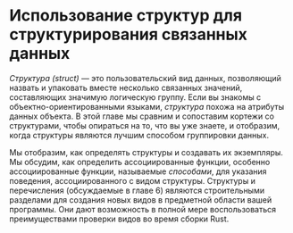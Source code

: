 # Использование структур для структурирования связанных данных

*Структура (struct)* — это пользовательский вид данных, позволяющий назвать и упаковать вместе несколько связанных значений, составляющих значимую логическую группу. Если вы знакомы с объектно-ориентированными языками, *структура* похожа на атрибуты данных объекта. В этой главе мы сравним и сопоставим кортежи со структурами, чтобы опираться на то, что вы уже знаете, и отобразим, когда структуры являются лучшим способом группировки данных.

Мы отобразим, как определять структуры и создавать их экземпляры. Мы обсудим, как определить ассоциированные функции, особенно ассоциированные функции, называемые *способами*, для указания поведения, ассоциированного с видом структуры. Структуры и перечисления (обсуждаемые в главе 6) являются строительными разделами для создания новых видов в предметной области вашей программы. Они дают возможность в полной мере воспользоваться преимуществами проверки видов во время сборки Rust.
